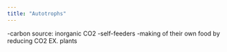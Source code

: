 ```yaml
---
title: "Autotrophs"
---
```

-carbon source: inorganic CO2
-self-feeders
-making of their own food by reducing CO2
EX. plants

